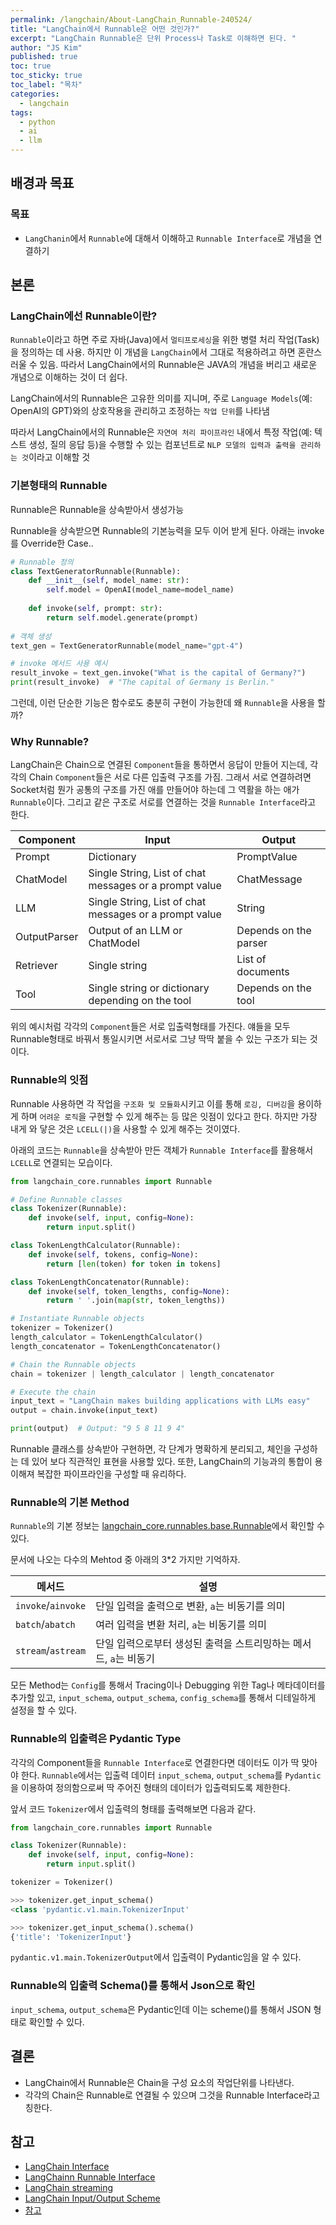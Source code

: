 ```yaml
---
permalink: /langchain/About-LangChain_Runnable-240524/
title: "LangChain에서 Runnable은 어떤 것인가?"
excerpt: "LangChain Runnable은 단위 Process나 Task로 이해하면 된다. "
author: "JS Kim"
published: true
toc: true
toc_sticky: true
toc_label: "목차"
categories:
  - langchain
tags:
  - python
  - ai
  - llm
---
```


## 배경과 목표

### 목표

- `LangChanin`에서 `Runnable`에 대해서 이해하고 `Runnable Interface`로 개념을 연결하기

## 본론

### LangChain에선 Runnable이란?

 `Runnable`이라고 하면 주로 자바(Java)에서 `멀티프로세싱`을 위한 병렬 처리 작업(Task)을 정의하는 데 사용. 하지만 이 개념을 `LangChain`에서 그대로 적용하려고 하면 혼란스러울 수 있음. 따라서 LangChain에서의 Runnable은 JAVA의 개념을 버리고 새로운 개념으로 이해하는 것이 더 쉽다.
 
 LangChain에서의 Runnable은 고유한 의미를 지니며, 주로 `Language Models`(예: OpenAI의 GPT)와의 상호작용을 관리하고 조정하는 `작업 단위`를 나타냄
 
 따라서 LangChain에서의 Runnable은 `자연여 처리 파이프라인` 내에서 특정 작업(예: 텍스트 생성, 질의 응답 등)을 수행할 수 있는 컴포넌트로  `NLP 모델의 입력과 출력을 관리하는 것`이라고 이해할 것

### 기본형태의 Runnable

 Runnable은 Runnable을 상속받아서 생성가능

 Runnable을 상속받으면 Runnable의 기본능력을 모두 이어 받게 된다. 아래는 invoke를 Override한 Case..

```python
# Runnable 정의
class TextGeneratorRunnable(Runnable):
    def __init__(self, model_name: str):
        self.model = OpenAI(model_name=model_name)
    
    def invoke(self, prompt: str):
        return self.model.generate(prompt)
    
# 객체 생성
text_gen = TextGeneratorRunnable(model_name="gpt-4")

# invoke 메서드 사용 예시
result_invoke = text_gen.invoke("What is the capital of Germany?")
print(result_invoke)  # "The capital of Germany is Berlin."
```
 
 그런데, 이런 단순한 기능은 함수로도 충분히 구현이 가능한데 왜 `Runnable`을 사용을 할까?

### Why Runnable?

 LangChain은 Chain으로 연결된 `Component`들을 통하면서 응답이 만들어 지는데, 각각의 Chain `Component`들은 서로 다른 입출력 구조를 가짐. 그래서 서로 연결하려면 Socket처럼 뭔가 공통의 구조를 가진 애를 만들어야 하는데 그 역활을 하는 애가 `Runnable`이다. 그리고 같은 구조로 서로를 연결하는 것을 `Runnable Interface`라고 한다.

 
| Component    | Input                                              | Output           |
|--------------|----------------------------------------------------|------------------|
| Prompt       | Dictionary                                         | PromptValue      |
| ChatModel    | Single String, List of chat messages or a prompt value | ChatMessage      |
| LLM          | Single String, List of chat messages or a prompt value | String           |
| OutputParser | Output of an LLM or ChatModel                      | Depends on the parser |
| Retriever    | Single string                                      | List of documents|
| Tool         | Single string or dictionary depending on the tool  | Depends on the tool   |

위의 예시처럼 각각의 `Component`들은 서로 입출력형태를 가진다. 얘들을 모두 Runnable형태로 바꿔서 통일시키면 서로서로 그냥 딱딱 붙을 수 있는 구조가 되는 것이다.

### Runnable의 잇점

Runnable 사용하면 각 작업을 `구조화 및 모듈화`시키고 이를 통해 `로깅, 디버깅`을 용이하게 하며 `어려운 로직`을 구현할 수 있게 해주는 등 많은 잇점이 있다고 한다. 하지만 가장 내게 와 닿은 것은 `LCELL(|)`을 사용할 수 있게 해주는 것이였다.

아래의 코드는 `Runnable`을 상속받아 만든 객체가 `Runnable Interface`를 활용해서 `LCELL`로 연결되는 모습이다.

```python
from langchain_core.runnables import Runnable

# Define Runnable classes
class Tokenizer(Runnable):
    def invoke(self, input, config=None):
        return input.split()

class TokenLengthCalculator(Runnable):
    def invoke(self, tokens, config=None):
        return [len(token) for token in tokens]

class TokenLengthConcatenator(Runnable):
    def invoke(self, token_lengths, config=None):
        return ' '.join(map(str, token_lengths))

# Instantiate Runnable objects
tokenizer = Tokenizer()
length_calculator = TokenLengthCalculator()
length_concatenator = TokenLengthConcatenator()

# Chain the Runnable objects
chain = tokenizer | length_calculator | length_concatenator

# Execute the chain
input_text = "LangChain makes building applications with LLMs easy"
output = chain.invoke(input_text)

print(output)  # Output: "9 5 8 11 9 4"
```

 Runnable 클래스를 상속받아 구현하면, 각 단계가 명확하게 분리되고, 체인을 구성하는 데 있어 보다 직관적인 표현을 사용할 있다. 또한, LangChain의 기능과의 통합이 용이해져 복잡한 파이프라인을 구성할 때 유리하다.

### Runnable의 기본 Method

 `Runnable`의 기본 정보는 [langchain_core.runnables.base.Runnable](https://api.python.langchain.com/en/latest/runnables/langchain_core.runnables.base.Runnable.html#)에서 확인할 수 있다.

문서에 나오는 다수의 Mehtod 중 아래의 3*2 가지만 기억하자.

| 메서드       | 설명                                                                  |
|--------------|-----------------------------------------------------------------------|
| `invoke`/`ainvoke` | 단일 입력을 출력으로 변환, `a`는 비동기를 의미 |
| `batch`/`abatch` | 여러 입력을 변환 처리, `a`는 비동기를 의미 | 
| `stream`/`astream` | 단일 입력으로부터 생성된 출력을 스트리밍하는 메서드, `a`는 비동기       |

 모든 Method는 `Config`를 통해서 Tracing이나 Debugging 위한 Tag나 메타데이터를 추가할 있고,  `input_schema`, `output_schema`, `config_schema`를 통해서 디테일하게 설정을 할 수 있다.

### Runnable의 입출력은 Pydantic Type

각각의 Component들을 `Runnable Interface`로 연결한다면 데이터도 이가 딱 맞아야 한다. `Runnable`에서는 입출력 데이터 `input_schema`, `output_schema`를 `Pydantic`을 이용하여 정의함으로써 딱 주어진 형태의 데이터가 입출력되도록 제한한다.

앞서 코드 `Tokenizer`에서 입출력의 형태를 출력해보면 다음과 같다.

```python
from langchain_core.runnables import Runnable

class Tokenizer(Runnable):
    def invoke(self, input, config=None):
        return input.split()

tokenizer = Tokenizer()

>>> tokenizer.get_input_schema()
<class 'pydantic.v1.main.TokenizerInput'

>>> tokenizer.get_input_schema().schema()
{'title': 'TokenizerInput'}

```

`pydantic.v1.main.TokenizerOutput`에서 입출력이 Pydantic임을 알 수 있다.

### Runnable의 입출력 Schema()를 통해서 Json으로 확인

`input_schema`, `output_schema`은 Pydantic인데 이는 scheme()를 통해서 JSON 형태로 확인할 수 있다.

## 결론

- LangChain에서 Runnable은 Chain을 구성 요소의 작업단위를 나타낸다.
- 각각의 Chain은 Runnable로 연결될 수 있으며 그것을 Runnable Interface라고 칭한다.

## 참고

- [LangChain Interface](https://js.langchain.com/v0.1/docs/expression_language/interface/)
- [LangChainn Runnable Interface](https://python.langchain.com/v0.1/docs/expression_language/interface/)
- [LangChain streaming](https://js.langchain.com/v0.1/docs/expression_language/streaming/)
- [LangChain Input/Output Scheme](https://python.langchain.com/v0.1/docs/expression_language/interface/#input-schema)
- [참고](https://jordan-mungujakisa.medium.com/the-langchain-interface-chains-and-runnables-cd2f2cb6b4d6)